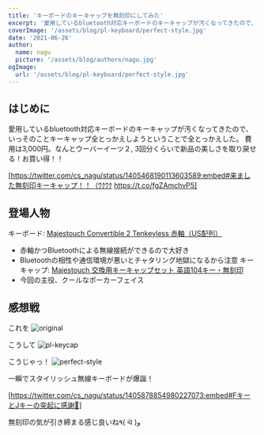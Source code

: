 ```yaml
---
title: 'キーボードのキーキャップを無刻印にしてみた'
excerpt: '愛用しているbluetooth対応キーボードのキーキャップが汚くなってきたので、いっそのことキーキャップ全とっかえしようということで全とっかえした。'
coverImage: '/assets/blog/pl-keyboard/perfect-style.jpg'
date: '2021-06-26'
author:
  name: nagu
  picture: '/assets/blog/authors/nagu.jpg'
ogImage:
  url: '/assets/blog/pl-keyboard/perfect-style.jpg'
---
```


## はじめに

愛用しているbluetooth対応キーボードのキーキャップが汚くなってきたので、いっそのことキーキャップ全とっかえしようということで全とっかえした。
費用は3,000円。なんとウーバーイーツ２, 3回分くらいで新品の美しさを取り戻せる！お買い得！！

[https://twitter.com/cs_nagu/status/1405468190113603589:embed#来ました無刻印キーキャップ！！（ﾜｸﾜｸ https://t.co/fgZAmchvP5]

## 登場人物

キーボード: [Majestouch Convertible 2 Tenkeyless 赤軸（US配列）](https://www.diatec.co.jp/products/det.php?prod_c=2643)
- 赤軸かつBluetoothによる無線接続ができるので大好き
- Bluetoothの相性や通信環境が悪いとチャタリング地獄になるから注意
キーキャップ: [Majestouch 交換用キーキャップセット 英語104キー・無刻印](https://www.diatec.co.jp/shop/det.php?prod_c=1838)
- 今回の主役、クールなポーカーフェイス

## 感想戦

これを
![original](/assets/blog/pl-keyboard/original.jpg 'original')

こうして
![pl-keycap](/assets/blog/pl-keyboard/pl-keycap.jpg 'pl-keycap')

こうじゃっ！
![perfect-style](/assets/blog/pl-keyboard/perfect-style.jpg 'perfect-style')

一瞬でスタイリッシュ無線キーボードが爆誕！

[https://twitter.com/cs_nagu/status/1405878854980227073:embed#FキーとJキーの突起に感謝🎉]

無刻印の気が引き締まる感じ良いね٩( ᐛ )و